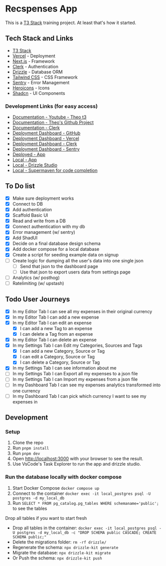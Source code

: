 # Recspenses App

This is a [T3 Stack](https://create.t3.gg/) training project. At least that's how it started.

## Tech Stack and Links

- [T3 Stack](https://create.t3.gg/)
- [Vercel](https://vercel.com) - Deployment
- [Next.js](https://nextjs.org) - Framework
- [Clerk](https://clerk.com) - Authentication
- [Drizzle](https://orm.drizzle.team) - Database ORM
- [Tailwind CSS](https://tailwindcss.com) - CSS Framework
- [Sentry](https://sentry.io) - Error Management
- [Heroicons](https://heroicons.com/) - Icons
- [Shadcn](https://ui.shadcn.com/) - UI Components

### Development Links (for easy access)

- [Documentation - Youtube - Theo t3](https://www.youtube.com/watch?v=d5x0JCZbAJs)
- [Documentation - Theo's Github Project](https://github.com/t3dotgg/t3gallery)
- [Documentation - Clerk](https://clerk.com/docs/quickstarts/nextjs)
- [Deployment Dashboard - GitHub](https://github.com/iosifv/recspenses)
- [Deployment Dashboard - Vercel](https://vercel.com/iosifs-projects-fc6671c4/recspenses/2ySVBdG28NPG8yaAAf8uAm6ig4Ut)
- [Deployment Dashboard - Clerk](https://dashboard.clerk.com/apps/app_2mLIvcMUGIPL5UVkyIwSiLkgFOi/instances/ins_2mLIvY2tu01h3OJw32AeWsb2byy)
- [Deployment Dashboard - Sentry](https://casa4-zv.sentry.io/issues/)
- [Deployed - App](https://recspenses.vercel.app/)
- [Local - App](http://localhost:3000/)
- [Local - Drizzle Studio](https://local.drizzle.studio/)
- [Local - Supermaven for code completion](https://supermaven.com/pricing)

## To Do list

- [x] Make sure deployment works
- [x] Connect to DB
- [x] Add authentication
- [x] Scaffold Basic UI
- [x] Read and write from a DB
- [x] Connect authentication with my db
- [x] Error management (w/ sentry)
- [x] Add ShadUI
- [x] Decide on a final database design schema
- [x] Add docker compose for a local database
- [x] Create a script for seeding example data on signup
- [ ] Create logic for dumping all the user's data into one single json
  - [ ] Send that json to the dashboard page
  - [ ] Use that json to export users data from settings page
- [ ] Analytics (w/ posthog)
- [ ] Ratelimiting (w/ upstash)

## Todo User Journeys

- [x] In my Editor Tab I can see all my expenses in their original currency
- [x] In my Editor Tab I can add a new expense
- [x] In my Editor Tab I can edit an expense
  - [x] I can add a new Tag to an expense
  - [x] I can delete a Tag from an expense
- [x] In my Editor Tab I can delete an expense
- [x] In my Settings Tab I can Edit my Categories, Sources and Tags
  - [x] I can add a new Category, Source or Tag
  - [x] I can edit a Category, Source or Tag
  - [x] I can delete a Category, Source or Tag
- [x] In my Settings Tab I can see information about me
- [ ] In my Settings Tab I can Export all my expenses to a json file
- [ ] In my Settings Tab I can Import my expenses from a json file
- [ ] In my Dashboard Tab I can see my expenses analytics transformed into one currency
- [ ] In my Dashboard Tab I can pick which currency I want to see my expenses in

## Development

### Setup

1. Clone the repo
2. Run `pnpm install`
3. Run `pnpm dev`
4. Open [http://localhost:3000](http://localhost:3000) with your browser to see the result.
5. Use VsCode's Task Explorer to run the app and drizzle studio.

### Run the database locally with docker compose

1. Start Docker Compose `docker compose up`
2. Connect to the container `docker exec -it local_postgres psql -U postgres -d my_local_db`
3. Run `SELECT * FROM pg_catalog.pg_tables WHERE schemaname='public';` to see the tables

Drop all tables if you want to start fresh

- Drop all tables in the container: `docker exec -it local_postgres psql -U postgres -d my_local_db -c "DROP SCHEMA public CASCADE; CREATE SCHEMA public;"`
- Delete the migrations folder: `rm -rf drizzle/`
- Regenerate the schema: `npx drizzle-kit generate`
- Migrate the database: `npx drizzle-kit migrate`
- Or Push the schema: `npx drizzle-kit push`
